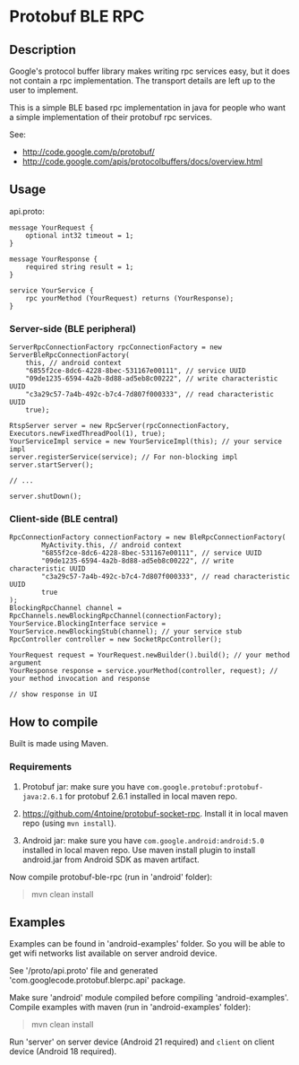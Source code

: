 # Protobuf BLE RPC

## Description

Google's protocol buffer library makes writing rpc services easy, but it does not contain a rpc implementation. The transport details are left up to the user to implement.

This is a simple BLE based rpc implementation in java for people who want a simple implementation of their protobuf rpc services.

See:
* http://code.google.com/p/protobuf/
* http://code.google.com/apis/protocolbuffers/docs/overview.html

## Usage

api.proto:
```
message YourRequest {
	optional int32 timeout = 1;
}

message YourResponse {
	required string result = 1;
}

service YourService {
	rpc yourMethod (YourRequest) returns (YourResponse);
}
```

### Server-side (BLE peripheral)

```
ServerRpcConnectionFactory rpcConnectionFactory = new ServerBleRpcConnectionFactory(
	this, // android context
    "6855f2ce-8dc6-4228-8bec-531167e00111", // service UUID
    "09de1235-6594-4a2b-8d88-ad5eb8c00222", // write characteristic UUID
    "c3a29c57-7a4b-492c-b7c4-7d807f000333", // read characteristic UUID
    true);

RtspServer server = new RpcServer(rpcConnectionFactory, Executors.newFixedThreadPool(1), true);
YourServiceImpl service = new YourServiceImpl(this); // your service impl
server.registerService(service); // For non-blocking impl
server.startServer();

// ...

server.shutDown();
```

### Client-side (BLE central)

```
RpcConnectionFactory connectionFactory = new BleRpcConnectionFactory(
        MyActivity.this, // android context
        "6855f2ce-8dc6-4228-8bec-531167e00111", // service UUID
        "09de1235-6594-4a2b-8d88-ad5eb8c00222", // write characteristic UUID
        "c3a29c57-7a4b-492c-b7c4-7d807f000333", // read characteristic UUID
        true
);
BlockingRpcChannel channel = RpcChannels.newBlockingRpcChannel(connectionFactory);
YourService.BlockingInterface service = YourService.newBlockingStub(channel); // your service stub
RpcController controller = new SocketRpcController();

YourRequest request = YourRequest.newBuilder().build(); // your method argument
YourResponse response = service.yourMethod(controller, request); // your method invocation and response

// show response in UI
```
## How to compile

Built is made using Maven.

### Requirements
1. Protobuf jar: make sure you have `com.google.protobuf:protobuf-java:2.6.1` for protobuf 2.6.1 installed in local maven repo.

2. https://github.com/4ntoine/protobuf-socket-rpc. Install it in local maven repo (using `mvn install`). 

3. Android jar: make sure you have `com.google.android:android:5.0` installed in local maven repo. Use maven install plugin to install android.jar from Android SDK as maven artifact.

Now compile protobuf-ble-rpc (run in 'android' folder):
> mvn clean install

## Examples

Examples can be found in 'android-examples' folder.
So you will be able to get wifi networks list available on server android device.

See '/proto/api.proto' file and generated 'com.googlecode.protobuf.blerpc.api' package.

Make sure 'android' module compiled before compiling 'android-examples'.
Compile examples with maven (run in 'android-examples' folder):
> mvn clean install

Run 'server' on server device (Android 21 required) and `client` on client device (Android 18 required).
